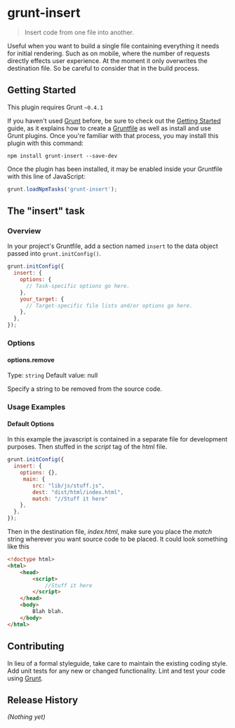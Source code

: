 # grunt-insert

> Insert code from one file into another.

Useful when you want to build a single file containing everything it needs for initial rendering. Such as on mobile, where the number of requests directly effects user experience.
At the moment it only overwrites the destination file. So be careful to consider that in the build process.

## Getting Started
This plugin requires Grunt `~0.4.1`

If you haven't used [Grunt](http://gruntjs.com/) before, be sure to check out the [Getting Started](http://gruntjs.com/getting-started) guide, as it explains how to create a [Gruntfile](http://gruntjs.com/sample-gruntfile) as well as install and use Grunt plugins. Once you're familiar with that process, you may install this plugin with this command:

```shell
npm install grunt-insert --save-dev
```

Once the plugin has been installed, it may be enabled inside your Gruntfile with this line of JavaScript:

```js
grunt.loadNpmTasks('grunt-insert');
```

## The "insert" task

### Overview
In your project's Gruntfile, add a section named `insert` to the data object passed into `grunt.initConfig()`.

```js
grunt.initConfig({
  insert: {
    options: {
      // Task-specific options go here.
    },
    your_target: {
      // Target-specific file lists and/or options go here.
    },
  },
});
```

### Options

#### options.remove
Type: `string`
Default value: null

Specify a string to be removed from the source code.

### Usage Examples

#### Default Options
In this example the javascript is contained in a separate file for development purposes. Then stuffed in the *script* tag of the html file.

```js
grunt.initConfig({
  insert: {
    options: {},
	 main: {
		src: "lib/js/stuff.js",
		dest: "dist/html/index.html",
		match: "//Stuff it here"
	},
  },
});
```

Then in the destination file, *index.html*, make sure you place the *match* string wherever you want source code to be placed. It could look something like this
```html
<!doctype html>
<html>
	<head>
		<script>
			//Stuff it here
		</script>
	</head>
	<body>
		Blah blah.
	</body>
</html>
```

## Contributing
In lieu of a formal styleguide, take care to maintain the existing coding style. Add unit tests for any new or changed functionality. Lint and test your code using [Grunt](http://gruntjs.com/).

## Release History
_(Nothing yet)_
